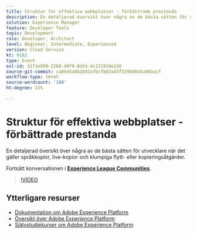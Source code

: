 ```yaml
---
title: Struktur för effektiva webbplatser - förbättrade prestanda
description: En detaljerad översikt över några av de bästa sätten för utvecklare när det gäller språkkopior, live-kopior och klumpiga flytt- eller kopieringsåtgärder.
solution: Experience Manager
feature: Developer Tools
topic: Development
role: Developer, Architect
level: Beginner, Intermediate, Experienced
version: Cloud Service
kt: 9182
type: Event
exl-id: d1f1e099-2260-40f9-8d3d-dc171939e238
source-git-commit: ca06e5a8b1602a7bcfb83a43f529680a5a96bacf
workflow-type: tm+mt
source-wordcount: '100'
ht-degree: 22%

---
```


# Struktur för effektiva webbplatser - förbättrade prestanda

En detaljerad översikt över några av de bästa sätten för utvecklare när det gäller språkkopior, live-kopior och klumpiga flytt- eller kopieringsåtgärder.

Fortsätt konversationen i **[Experience League Communities](https://adobe.ly/39DoIQT)**.

>[!VIDEO](https://video.tv.adobe.com/v/337723/?quality=12&learn=on&hidetitle=true)

## Ytterligare resurser

- [Dokumentation om Adobe Experience Platform](https://experienceleague.adobe.com/docs/experience-platform.html)
- [Översikt över Adobe Experience Platform](https://experienceleague.adobe.com/docs/experience-platform/landing/home.html)
- [Självstudiekurser om Adobe Experience Platform](https://experienceleague.adobe.com/docs/platform-learn/tutorials/overview.html?lang=sv)
